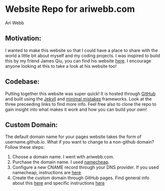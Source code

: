 # Website Repo for ariwebb.com
Ari Webb

## Motivation:

I wanted to make this website so that I could have a place to share with the world a little bit about myself and my coding projects. I was inspired to build this by my friend James Qiu, you can find his website [here][james]. I encourage anyone looking at this to take a look at his website too!

## Codebase:

Putting together this website was super quick! It is hosted through [GitHub][github] and built using the [Jekyll][jekyll] and [minimal mistakes][mistakes] frameworks. Look at the three preceeding links to find more info. Feel free also to clone the repo to gain insight into what makes it work and how you can build your own!

## Custom Domain:

The default domain name for your pages website takes the form of username.github.io. What if you want to change to a non-github domain? Follow these steps:

1. Choose a domain name. I went with ariwebb.com.
2. Purchase the domain name. I used [namecheap][namecheap].
3. Configure a new CNAME record through your DNS provider. If you used namecheap, instructions are [here][ncdns]
4. Create the custom domain through GitHub pages. Find general info about this [here][ghpcustom] and specific instructions [here][ghpins]

[james]: https://qiujames.github.io/
[github]: https://pages.github.com/
[jekyll]: https://jekyllrb.com/docs/
[mistakes]: https://mmistakes.github.io/minimal-mistakes/
[namecheap]: https://www.namecheap.com/
[ncdns]: https://www.namecheap.com/support/knowledgebase/article.aspx/9645/2208/how-do-i-link-my-domain-to-github-pages/
[ghpcustom]: https://docs.github.com/en/pages/configuring-a-custom-domain-for-your-github-pages-site/about-custom-domains-and-github-pages
[ghpins]: https://docs.github.com/en/pages/configuring-a-custom-domain-for-your-github-pages-site/managing-a-custom-domain-for-your-github-pages-site#configuring-a-subdomain
